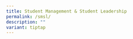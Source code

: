 ```yaml
---
title: Student Management & Student Leadership
permalink: /smsl/
description: ""
variant: tiptap
---
```

<p></p>
<p></p>